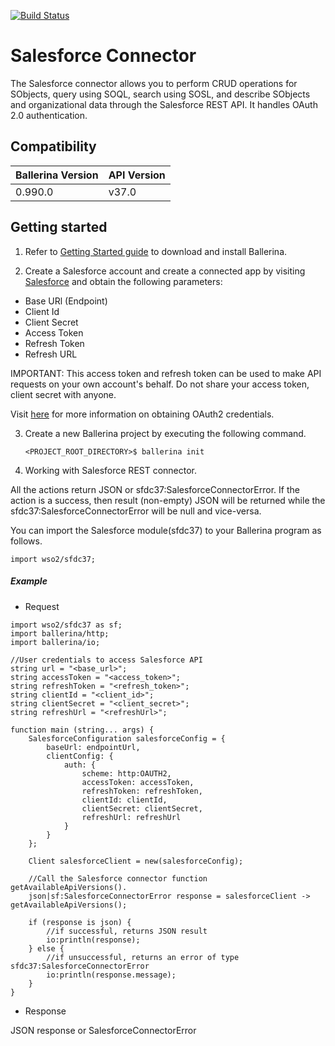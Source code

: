 [![Build Status](https://travis-ci.org/wso2-ballerina/module-salesforce.svg?branch=master)](https://travis-ci.org/wso2-ballerina/module-salesforce)

# Salesforce Connector

The Salesforce connector allows you to perform CRUD operations for SObjects, query using SOQL, search using SOSL, and
describe SObjects and organizational data through the Salesforce REST API. It handles OAuth 2.0 authentication.

## Compatibility

| Ballerina Version  | API Version  |
| ------------------ | ------------ |
| 0.990.0            |   v37.0      |
 

## Getting started

1. Refer to [Getting Started guide](https://ballerina.io/learn/getting-started/) to download and install Ballerina.

2. Create a Salesforce account and create a connected app by visiting [Salesforce](https://www.salesforce.com) 
and obtain the following parameters:
* Base URl (Endpoint)
* Client Id
* Client Secret
* Access Token
* Refresh Token
* Refresh URL

IMPORTANT: This access token and refresh token can be used to make API requests on your own account's behalf. 
Do not share your access token, client secret with anyone.

Visit [here](https://help.salesforce.com/articleView?id=remoteaccess_authenticate_overview.htm) 
for more information on obtaining OAuth2 credentials.

3. Create a new Ballerina project by executing the following command.

   ```shell
   <PROJECT_ROOT_DIRECTORY>$ ballerina init
   ```

4. Working with Salesforce REST connector.

All the actions return JSON or sfdc37:SalesforceConnectorError. If the action is a success, 
then result (non-empty) JSON will be returned while the sfdc37:SalesforceConnectorError will be null and vice-versa.

You can import the Salesforce module(sfdc37) to your Ballerina program as follows.

```ballerina
import wso2/sfdc37;
```

##### Example
 * Request

```ballerina
import wso2/sfdc37 as sf;
import ballerina/http;
import ballerina/io;

//User credentials to access Salesforce API
string url = "<base_url>";
string accessToken = "<access_token>";
string refreshToken = "<refresh_token>";
string clientId = "<client_id>";
string clientSecret = "<client_secret>";
string refreshUrl = "<refreshUrl>";

function main (string... args) {
    SalesforceConfiguration salesforceConfig = {
        baseUrl: endpointUrl,
        clientConfig: {
            auth: {
                scheme: http:OAUTH2,
                accessToken: accessToken,
                refreshToken: refreshToken,
                clientId: clientId,
                clientSecret: clientSecret,
                refreshUrl: refreshUrl
            }
        }
    };

    Client salesforceClient = new(salesforceConfig);

    //Call the Salesforce connector function getAvailableApiVersions().
    json|sf:SalesforceConnectorError response = salesforceClient -> getAvailableApiVersions();

    if (response is json) {
        //if successful, returns JSON result
        io:println(response);
    } else {
        //if unsuccessful, returns an error of type sfdc37:SalesforceConnectorError
        io:println(response.message);
    }
}
```

* Response

JSON response or SalesforceConnectorError
